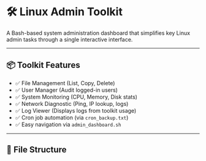 # 🛠️ Linux Admin Toolkit

A Bash-based system administration dashboard that simplifies key Linux admin tasks through a single interactive interface.

---

## 📦 Toolkit Features

- ✅ File Management (List, Copy, Delete)
- ✅ User Manager (Audit logged-in users)
- ✅ System Monitoring (CPU, Memory, Disk stats)
- ✅ Network Diagnostic (Ping, IP lookup, logs)
- ✅ Log Viewer (Displays logs from toolkit usage)
- ✅ Cron job automation (via `cron_backup.txt`)
- ✅ Easy navigation via `admin_dashboard.sh`

---

## 📂 File Structure

